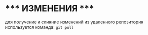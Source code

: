 # *** ИЗМЕНЕНИЯ ***
для получение и слияние изменений из удаленного репозитория используется команда:
`git pull`